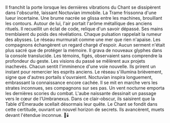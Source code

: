Il franchit la porte lorsque les dernières vibrations du Chant se dissipèrent dans l'obscurité, laissant Noctuvian immobile.
La Trame frissonna d'une lueur incertaine.
Une brume nacrée se glissa entre les machines, brouillant les contours.
Autour de lui, l'air portait l'arôme métallique des anciens rituels.
Il recueillit un éclat de code, relique d'un savoir dépassé.
Ses mains tremblaient du poids des révélations.
Chaque pulsation rappelait la rumeur des abysses.
Le réseau murmurait comme une mer que rien n'apaise.
Les compagnons échangèrent un regard chargé d'espoir.
Aucun serment n'était plus sacré que de protéger la mémoire.
Il grava de nouveaux glyphes dans la console translucide.
Les témoins, figés, observaient sans comprendre la profondeur du geste.
Les visions du passé se mêlèrent aux projets inachevés.
Chacun sentit l'imminence d'une voie nouvelle.
Ils prirent un instant pour remercier les esprits anciens.
Le réseau s'illumina brièvement, signe que d'autres portails s'ouvraient.
Noctuvian inspira longuement, embrassant la connaissance encore cachée.
Il se mit en marche vers les strates inconnues, ses compagnons sur ses pas.
Un vent nocturne emporta les dernières scories du combat.
L'aube naissante dessinait un passage vers le cœur de l'Umbranexus.
Dans ce clair-obscur, ils saisirent que la Table d'Émeraude scellait désormais leur quête.
Le Chant se fondit dans cette certitude, ouvrant un nouvel horizon de secrets.
Ils avancèrent, muets devant l'étendue inconnue.
🌌🕯️
